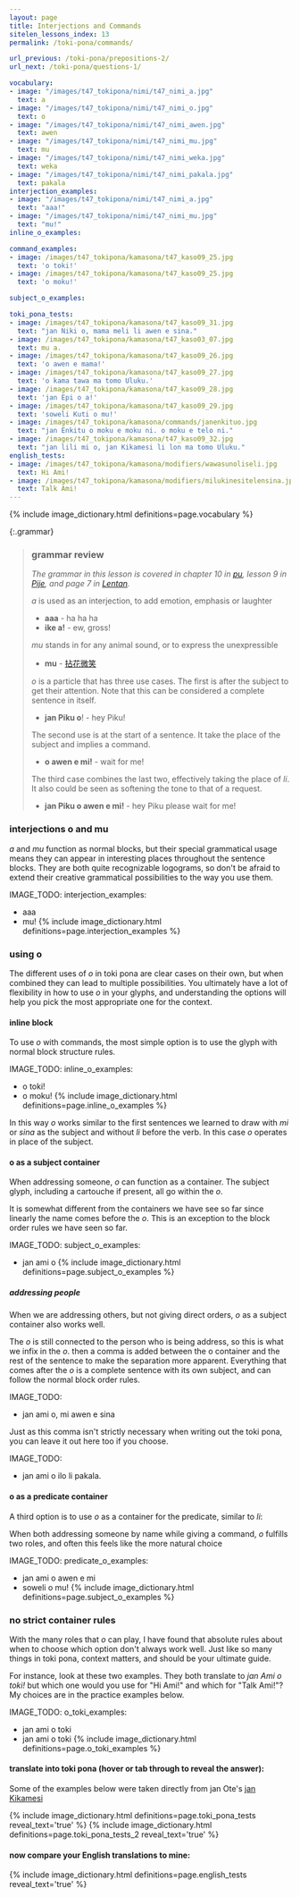 ```yaml
---
layout: page
title: Interjections and Commands
sitelen_lessons_index: 13
permalink: /toki-pona/commands/

url_previous: /toki-pona/prepositions-2/
url_next: /toki-pona/questions-1/

vocabulary:
- image: "/images/t47_tokipona/nimi/t47_nimi_a.jpg"
  text: a
- image: "/images/t47_tokipona/nimi/t47_nimi_o.jpg"
  text: o
- image: "/images/t47_tokipona/nimi/t47_nimi_awen.jpg"
  text: awen
- image: "/images/t47_tokipona/nimi/t47_nimi_mu.jpg"
  text: mu
- image: "/images/t47_tokipona/nimi/t47_nimi_weka.jpg"
  text: weka
- image: "/images/t47_tokipona/nimi/t47_nimi_pakala.jpg"
  text: pakala
interjection_examples:
- image: "/images/t47_tokipona/nimi/t47_nimi_a.jpg"
  text: "aaa!"
- image: "/images/t47_tokipona/nimi/t47_nimi_mu.jpg"
  text: "mu!"
inline_o_examples:

command_examples:
- image: /images/t47_tokipona/kamasona/t47_kaso09_25.jpg
  text: 'o toki!'
- image: /images/t47_tokipona/kamasona/t47_kaso09_25.jpg
  text: 'o moku!'

subject_o_examples:

toki_pona_tests:
- image: /images/t47_tokipona/kamasona/t47_kaso09_31.jpg 
  text: "jan Niki o, mama meli li awen e sina."
- image: /images/t47_tokipona/kamasona/t47_kaso03_07.jpg
  text: mu a.
- image: /images/t47_tokipona/kamasona/t47_kaso09_26.jpg
  text: 'o awen e mama!'
- image: /images/t47_tokipona/kamasona/t47_kaso09_27.jpg
  text: 'o kama tawa ma tomo Uluku.'
- image: /images/t47_tokipona/kamasona/t47_kaso09_28.jpg
  text: 'jan Epi o a!'
- image: /images/t47_tokipona/kamasona/t47_kaso09_29.jpg
  text: 'soweli Kuti o mu!'
- image: /images/t47_tokipona/kamasona/commands/janenkituo.jpg
  text: "jan Enkitu o moku e moku ni. o moku e telo ni."
- image: /images/t47_tokipona/kamasona/t47_kaso09_32.jpg 
  text: "jan lili mi o, jan Kikamesi li lon ma tomo Uluku."
english_tests:
- image: /images/t47_tokipona/kamasona/modifiers/wawasunoliseli.jpg
  text: Hi Ami!
- image: /images/t47_tokipona/kamasona/modifiers/milukinesitelensina.jpg
  text: Talk Ami!
---
```


{% include image_dictionary.html definitions=page.vocabulary %}

{:.grammar}
>### grammar review
>
>_The grammar in this lesson is covered in chapter 10 in [pu](https://www.amazon.com/dp/B012M1RLXS), lesson 9 in [Pije](https://en.wikibooks.org/wiki/Updated_jan_Pije%27s_lessons), and page 7 in [Lentan](https://devurandom.xyz/tokipona/)._
>
> _a_ is used as an interjection, to add emotion, emphasis or laughter
> 
>* __aaa__ - ha ha ha
>* __ike a!__ - ew, gross!
>
> _mu_ stands in for any animal sound, or to express the unexpressible
>
>* __mu__ - [拈花微笑](https://en.wikipedia.org/wiki/Flower_Sermon)
>
> _o_ is a particle that has three use cases.  The first is after the subject to get their attention. Note that this can be considered a complete sentence in itself.
>
>* __jan Piku o__! - hey Piku!
>
>The second use is at the start of a sentence. It take the place of the subject and implies a command.
>
>* __o awen e mi!__ - wait for me!
>
>The third case combines the last two, effectively taking the place of _li_. It also could be seen as softening the tone to that of a request.
>
>* __jan Piku o awen e mi!__ - hey Piku please wait for me!

### interjections o and mu

_a_ and _mu_ function as normal blocks, but their special grammatical usage means they can appear in interesting places throughout the sentence blocks.  They are both quite recognizable logograms, so don't be afraid to extend their creative grammatical possibilities to the way you use them.

IMAGE_TODO: interjection_examples: 
  * aaa
  * mu!
{% include image_dictionary.html definitions=page.interjection_examples %}

### using o

The different uses of _o_ in toki pona are clear cases on their own, but when combined they can lead to multiple possibilities. You ultimately have a lot of flexibility in how to use _o_ in your glyphs, and understanding the options will help you pick the most appropriate one for the context.

#### inline block

To use _o_ with commands, the most simple option is to use the glyph with normal block structure rules.

IMAGE_TODO: inline_o_examples: 
  * o toki!
  * o moku!
{% include image_dictionary.html definitions=page.inline_o_examples %}

In this way _o_ works similar to the first sentences we learned to draw with _mi_ or _sina_ as the subject and without _li_ before the verb. In this case _o_ operates in place of the subject.

#### o as a subject container

When addressing someone, _o_ can function as a container. The subject glyph, including a cartouche if present, all go within the _o_.

It is somewhat different from the containers we have see so far since linearly the name comes before the _o_. This is an exception to the block order rules we have seen so far.

IMAGE_TODO: subject_o_examples: 
  * jan ami o
{% include image_dictionary.html definitions=page.subject_o_examples %}

<!-- Later on we will see one one other container, _la_, that reverses the block order rules in this way. These exceptions shouldn't be too hard to get used to.  Just remember that the _o_ refers to this subject so the subject rests inside the _o_, just as prepositions refer to the direct objects they contain.
 -->

##### addressing people

When we are addressing others, but not giving direct orders, _o_ as a subject container also works well.

The _o_ is still connected to the person who is being address, so this is what we infix in the _o_. then a comma is added between the o container and the rest of the sentence to make the separation more apparent. Everything that comes after the _o_ is a complete sentence with its own subject, and can follow the normal block order rules.

IMAGE_TODO: 
  * jan ami o, mi awen e sina

Just as this comma isn't strictly necessary when writing out the toki pona, you can leave it out here too if you choose.

IMAGE_TODO: 
  * jan ami o ilo li pakala.

#### o as a predicate container

A third option is to use _o_ as a container for the predicate, similar to _li_:

When both addressing someone by name while giving a command, _o_ fulfills two roles, and often this feels like the more natural choice

IMAGE_TODO: predicate_o_examples: 
  * jan ami o awen e mi 
  *  soweli o mu!
{% include image_dictionary.html definitions=page.subject_o_examples %}

### no strict container rules

With the many roles that _o_ can play, I have found that absolute rules about when to choose which option don't always work well. Just like so many things in toki pona, context matters, and should be your ultimate guide.  

For instance, look at these two examples. They both translate to _jan Ami o toki!_ but which one would you use for "Hi Ami!" and which for "Talk Ami!"? My choices are in the practice examples below.
 
IMAGE_TODO: o_toki_examples: 
  * jan ami o toki
  * jan ami o toki
{% include image_dictionary.html definitions=page.o_toki_examples %}

#### translate into toki pona (hover or tab through to reveal the answer):

Some of the examples below were taken directly from jan Ote's [jan Kikamesi](http://tokipl.wikidot.com/tptext:jan-kikamesi-1)

{% include image_dictionary.html definitions=page.toki_pona_tests reveal_text='true' %}
{% include image_dictionary.html definitions=page.toki_pona_tests_2 reveal_text='true' %}

#### now compare your English translations to mine:

{% include image_dictionary.html definitions=page.english_tests reveal_text='true' %}

